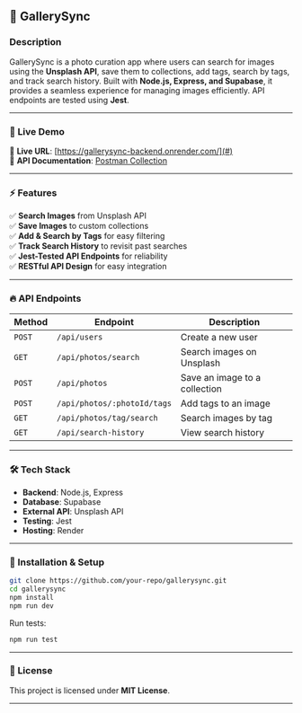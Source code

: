 ## 📸 GallerySync

### Description

GallerySync is a photo curation app where users can search for images using the **Unsplash API**, save them to collections, add tags, search by tags, and track search history. Built with **Node.js, Express, and Supabase**, it provides a seamless experience for managing images efficiently. API endpoints are tested using **Jest**.

---

### 🚀 Live Demo

🔗 **Live URL**: [https://gallerysync-backend.onrender.com/](#)  
🔗 **API Documentation**: [Postman Collection](#)

---

### ⚡ Features

✅ **Search Images** from Unsplash API  
✅ **Save Images** to custom collections  
✅ **Add & Search by Tags** for easy filtering  
✅ **Track Search History** to revisit past searches  
✅ **Jest-Tested API Endpoints** for reliability  
✅ **RESTful API Design** for easy integration

---

### 🔥 API Endpoints

| Method | Endpoint                    | Description                   |
| ------ | --------------------------- | ----------------------------- |
| `POST` | `/api/users`                | Create a new user             |
| `GET`  | `/api/photos/search`        | Search images on Unsplash     |
| `POST` | `/api/photos`               | Save an image to a collection |
| `POST` | `/api/photos/:photoId/tags` | Add tags to an image          |
| `GET`  | `/api/photos/tag/search`    | Search images by tag          |
| `GET`  | `/api/search-history`       | View search history           |

---

### 🛠 Tech Stack

- **Backend**: Node.js, Express
- **Database**: Supabase
- **External API**: Unsplash API
- **Testing**: Jest
- **Hosting**: Render

---

### 📌 Installation & Setup

```bash
git clone https://github.com/your-repo/gallerysync.git
cd gallerysync
npm install
npm run dev
```

Run tests:

```bash
npm run test
```

---

### 📜 License

This project is licensed under **MIT License**.

---
